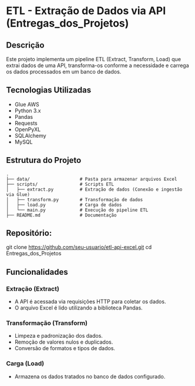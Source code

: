 # ETL - Extração de Dados via API (Entregas_dos_Projetos)

## Descrição
Este projeto implementa um pipeline ETL (Extract, Transform, Load) que extrai dados de uma API, transforma-os conforme a necessidade e carrega os dados processados em um banco de dados.

## Tecnologias Utilizadas
- Glue AWS
- Python 3.x
- Pandas
- Requests
- OpenPyXL
- SQLAlchemy
- MySQL

## Estrutura do Projeto
```
.
├── data/                   # Pasta para armazenar arquivos Excel
├── scripts/                # Scripts ETL
│   ├── extract.py          # Extração de dados (Conexão e ingestão via Glue)
│   ├── transform.py        # Transformação de dados
│   ├── load.py             # Carga de dados
│   └── main.py             # Execução do pipeline ETL
├── README.md               # Documentação

```

## Repositório:
   
   git clone https://github.com/seu-usuario/etl-api-excel.git
   cd Entregas_dos_Projetos
   

## Funcionalidades
### Extração (Extract)
- A API é acessada via requisições HTTP para coletar os dados.
- O arquivo Excel é lido utilizando a biblioteca Pandas.

### Transformação (Transform)
- Limpeza e padronização dos dados.
- Remoção de valores nulos e duplicados.
- Conversão de formatos e tipos de dados.

### Carga (Load)
- Armazena os dados tratados no banco de dados configurado.

